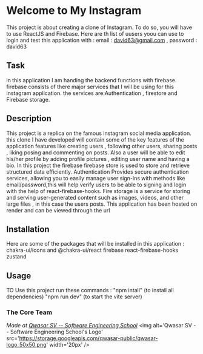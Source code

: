 # Welcome to My Instagram
This project is about creating a clone of Instagram.
To do so, you will have to use ReactJS and Firebase.
Here are th list of uusers yoou can use to login and test this application with :
email : david63@gmail.com , password : david63

## Task
in this application I am handing the backend functions with firebase.
firebase consists of there major services that I will be using for this instagram application.
the services are:Authentication , firestore and Firebase storage.

## Description
This project is a replica on the famous instagram social media application.
this clone I have developed will contain some of the key features of the application features like creating users ,
following other users, sharing posts , liking posing and commenting on posts.
Also a user will be able to edit his/her profile by adding profile pictures , editing user name and having a bio.
In this project the firebase firebase store is used to store and retrieve structured data efficiently.
Authentication Provides secure authentication services, allowing you to easily manage user sign-ins with methods 
like email/password,this will help verify users to be able to signing and login with the help of react-firebase-hooks.
Fire storage is a service for storing and serving user-generated content such as images, videos, and other large files ,
in this case the users posts.
This application has been hosted on render and can be viewed through the url

## Installation
Here are some of the packages that will be installed in this application :
chakra-ui/icons and @chakra-ui/react 
firebase 
react-firebase-hooks
zustand
## Usage
TO Use this project run these commands :
"npm intall" (to install all dependencies)
"npm run dev" (to start the vite server)
### The Core Team

<span><i>Made at <a href='https://qwasar.io'>Qwasar SV -- Software Engineering School</a></i></span>
<span><img alt='Qwasar SV -- Software Engineering School's Logo' src='https://storage.googleapis.com/qwasar-public/qwasar-logo_50x50.png' width='20px' /></span>


